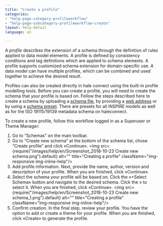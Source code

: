 ```yaml
---
title: "Create a profile"
categories:
- "help-page-category-profileworkflow"
- "help-page-subcategory-profileworkflow-create"
layout: help-detail
language: en

---
```


A *profile* describes the extension of a schema through the definition of rules applied to data model elements. A profile is defined by consistency conditions and tag definitions which are applied to schema elements. A profile supports customized schema extension for domain-specific use. A data model can have multiple profiles, which can be combined and used together to achieve the desired result.

Profiles can also be created directly in hale connect using the built-in profile modelling tools. Before you can create a profile, you will need to create the schema that your profile is based on. Follow the steps described here to create a schema by uploading a [schema file](../../setup-hc/create-a-schema/2018-01-28-schema-create-file.md), by providing a [web address](../../setup-hc/create-a-schema/2018-01-28-schema-create-external.md) or by using a [schema preset](../../setup-hc/create-a-schema/2018-01-28-schema-preset.md). There are presets for all INSPIRE models as well as for the ISO 19115/19139 metadata schema on haleconnect.

To create a new profile, follow this workflow logged in as a Superuser or Theme Manager:

1.	Go to “Schemas” on the main toolbar.
2.	Go to “Create new schema” at the bottom of the schema list, chose “Create profile” and click &laquo;Continue&raquo;.
<img src={require("/images/help/en/Screenshot_2018-10-23 Create new schema.png").default} alt="" title="Creating a profile" className="img-responsive img-inline-help"/>
3.	Add profile information. Next, provide the name, author, version and description of your profile. When you are finished, click &laquo;Continue&raquo;.
1.  Select the schema your profile will be based on. Click the &laquo;+Select Schema&raquo; button and navigate to the desired schema. Click the » to select it. When you are finished, click &laquo;Continue&raquo;.
<img src={require("/images/help/en/Screenshot_2018-10-23 Create new schema_1.png").default} alt="" title="Creating a profile" className="img-responsive img-inline-help"/>
5. Confirm creation. In the final step, review your profile. You have the option to add or create a theme for your profile. When you are finished, click &laquo;Create&raquo; to generate the profile.
